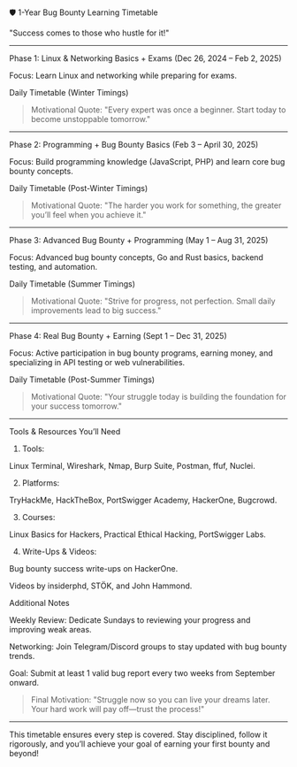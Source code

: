 🛡️ 1-Year Bug Bounty Learning Timetable

"Success comes to those who hustle for it!"


---

Phase 1: Linux & Networking Basics + Exams (Dec 26, 2024 – Feb 2, 2025)

Focus: Learn Linux and networking while preparing for exams.

Daily Timetable (Winter Timings)

> Motivational Quote: "Every expert was once a beginner. Start today to become unstoppable tomorrow."




---

Phase 2: Programming + Bug Bounty Basics (Feb 3 – April 30, 2025)

Focus: Build programming knowledge (JavaScript, PHP) and learn core bug bounty concepts.

Daily Timetable (Post-Winter Timings)

> Motivational Quote: "The harder you work for something, the greater you’ll feel when you achieve it."




---

Phase 3: Advanced Bug Bounty + Programming (May 1 – Aug 31, 2025)

Focus: Advanced bug bounty concepts, Go and Rust basics, backend testing, and automation.

Daily Timetable (Summer Timings)

> Motivational Quote: "Strive for progress, not perfection. Small daily improvements lead to big success."




---

Phase 4: Real Bug Bounty + Earning (Sept 1 – Dec 31, 2025)

Focus: Active participation in bug bounty programs, earning money, and specializing in API testing or web vulnerabilities.

Daily Timetable (Post-Summer Timings)

> Motivational Quote: "Your struggle today is building the foundation for your success tomorrow."




---

Tools & Resources You’ll Need

1. Tools:

Linux Terminal, Wireshark, Nmap, Burp Suite, Postman, ffuf, Nuclei.



2. Platforms:

TryHackMe, HackTheBox, PortSwigger Academy, HackerOne, Bugcrowd.



3. Courses:

Linux Basics for Hackers, Practical Ethical Hacking, PortSwigger Labs.



4. Write-Ups & Videos:

Bug bounty success write-ups on HackerOne.

Videos by insiderphd, STÖK, and John Hammond.




Additional Notes

Weekly Review: Dedicate Sundays to reviewing your progress and improving weak areas.

Networking: Join Telegram/Discord groups to stay updated with bug bounty trends.

Goal: Submit at least 1 valid bug report every two weeks from September onward.


> Final Motivation: "Struggle now so you can live your dreams later. Your hard work will pay off—trust the process!"




---

This timetable ensures every step is covered. Stay disciplined, follow it rigorously, and you’ll achieve your goal of earning your first bounty and beyond!

